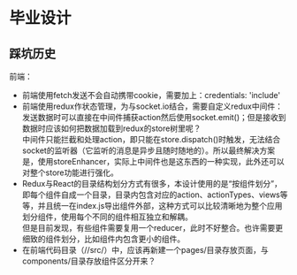 # 毕业设计


## 踩坑历史

前端：

- 前端使用fetch发送不会自动携带cookie，需要加上：credentials: 'include'
- 前端使用redux作状态管理，为与socket.io结合，需要自定义redux中间件：发送数据时可以直接在中间件捕获action然后使用socket.emit()；但是接收到数据时应该如何把数据加载到redux的store树里呢？  
中间件只能拦截和处理action，即只能在store.dispatch()时触发，无法结合socket的监听器（它监听的消息是异步且随时随地的）。所以最终解决方案是，使用storeEnhancer，实际上中间件也是这东西的一种实现，此外还可以对整个store功能进行强化。
- Redux与React的目录结构划分方式有很多，本设计使用的是“按组件划分”，即每个组件自成一个目录，目录内包含对应的action、actionTypes、views等等，并且统一在index.js导出组件外部，这种方式可以比较清晰地为整个应用划分组件，使用每个不同的组件相互独立和解耦。  
但是目前发现，有些组件需要复用一个reducer，此时不好整合。也许需要更细致的组件划分，比如组件内包含更小的组件。
- 在前端代码目录（//src/）中，应该再新建一个pages/目录存放页面，与components/目录存放组件区分开来？
